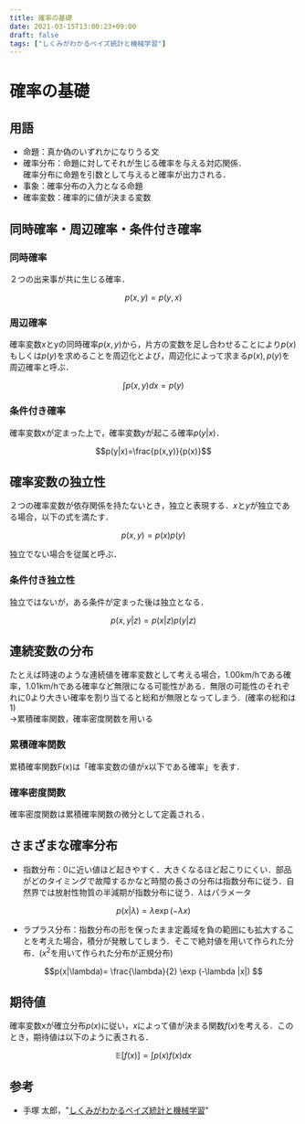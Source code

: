 ```yaml
---
title: 確率の基礎
date: 2021-03-15T13:00:23+09:00
draft: false
tags: ["しくみがわかるベイズ統計と機械学習"] 
---
```

<!--more-->
# 確率の基礎
## 用語
- 命題：真か偽のいずれかになりうる文
- 確率分布：命題に対してそれが生じる確率を与える対応関係．  
確率分布に命題を引数として与えると確率が出力される．
- 事象：確率分布の入力となる命題
- 確率変数：確率的に値が決まる変数

## 同時確率・周辺確率・条件付き確率
### 同時確率
２つの出来事が共に生じる確率．

$$p(x,y) = p(y,x)$$

### 周辺確率
確率変数$x$とyの同時確率$p(x,y)$から，片方の変数を足し合わせることにより$p(x)$もしくは$p(y)$を求めることを周辺化とよび，周辺化によって求まる$p(x),p(y)$を周辺確率と呼ぶ．

$$\int p(x,y) dx = p(y)$$

### 条件付き確率
確率変数xが定まった上で，確率変数$y$が起こる確率$p(y|x)$．

$$p(y|x)=\frac{p(x,y)}{p(x)}$$

## 確率変数の独立性
２つの確率変数が依存関係を持たないとき，独立と表現する．$x$と$y$が独立である場合，以下の式を満たす．

$$p(x,y)=p(x)p(y)$$

独立でない場合を従属と呼ぶ．
### 条件付き独立性
独立ではないが，ある条件が定まった後は独立となる．

$$p(x,y|z)=p(x|z)p(y|z)$$

## 連続変数の分布
たとえば時速のような連続値を確率変数として考える場合，1.00km/hである確率，1.01km/hである確率など無限になる可能性がある．無限の可能性のそれぞれに0より大きい確率を割り当てると総和が無限となってしまう．(確率の総和は1)  
→累積確率関数，確率密度関数を用いる

### 累積確率関数
累積確率関数F(x)は「確率変数の値がx以下である確率」を表す．

### 確率密度関数
確率密度関数は累積確率関数の微分として定義される．

## さまざまな確率分布
- 指数分布：0に近い値ほど起きやすく．大きくなるほど起こりにくい．部品がどのタイミングで故障するかなど時間の長さの分布は指数分布に従う．自然界では放射性物質の半減期が指数分布に従う．$\lambda$はパラメータ

$$p(x|\lambda)= \lambda \exp (-\lambda x) $$

- ラプラス分布：指数分布の形を保ったまま定義域を負の範囲にも拡大することを考えた場合，積分が発散してしまう．そこで絶対値を用いて作られた分布．($x^2$を用いて作られた分布が正規分布)

$$p(x|\lambda)= \frac{\lambda}{2} \exp (-\lambda |x|) $$

## 期待値
確率変数xが確立分布$p(x)$に従い，$x$によって値が決まる関数$f(x)$を考える．このとき，期待値は以下のように表される．

$$\mathbb{E}[f(x)]=\int p(x)f(x)dx$$

## 参考
- 手塚 太郎，"[しくみがわかるベイズ統計と機械学習](https://amzn.to/3cCILQM)"
